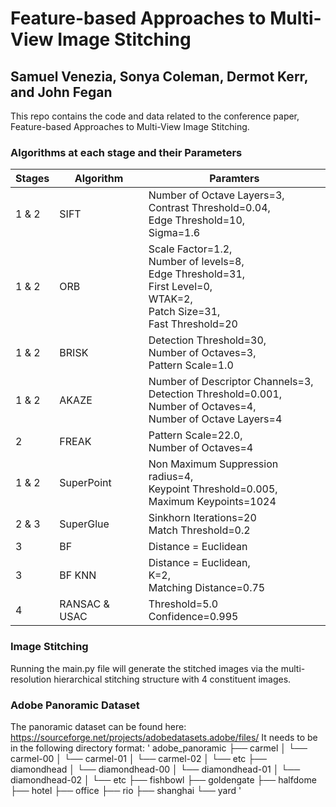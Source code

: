 # Feature-based Approaches to Multi-View Image Stitching
## Samuel Venezia, Sonya Coleman, Dermot Kerr, and John Fegan
This repo contains the code and data related to the conference paper, Feature-based Approaches to Multi-View Image Stitching.


### Algorithms at each stage and their Parameters
| Stages        | Algorithm     | Paramters     |
| ------------- | ------------- | ------------- | 
| 1 & 2          | SIFT  | Number of Octave Layers=3, <br>Contrast Threshold=0.04,<br> Edge Threshold=10, <br>Sigma=1.6 |
| 1 & 2           | ORB  | Scale Factor=1.2,<br> Number of levels=8, <br>Edge Threshold=31,<br> First Level=0, <br>WTAK=2,<br> Patch Size=31, <br>Fast Threshold=20 |
| 1 & 2 | BRISK | Detection Threshold=30, <br>Number of Octaves=3,<br> Pattern Scale=1.0 |
| 1 & 2 | AKAZE | Number of Descriptor Channels=3, <br>Detection Threshold=0.001,<br> Number of Octaves=4, <br>Number of Octave Layers=4|
| 2 | FREAK | Pattern Scale=22.0, <br>Number of Octaves=4 |
| 1 & 2 | SuperPoint | Non Maximum Suppression radius=4, <br>Keypoint Threshold=0.005, <br>Maximum Keypoints=1024 |
| 2 & 3 | SuperGlue | Sinkhorn Iterations=20 <br> Match Threshold=0.2 |
| 3 | BF | Distance = Euclidean |
| 3 | BF KNN | Distance = Euclidean, <br>K=2, <br>Matching Distance=0.75 |
| 4 | RANSAC & USAC | Threshold=5.0 <br> Confidence=0.995 |

### Image Stitching
Running the main.py file will generate the stitched images via the multi-resolution hierarchical stitching structure with 4 constituent images.

### Adobe Panoramic Dataset
The panoramic dataset can be found here: https://sourceforge.net/projects/adobedatasets.adobe/files/
It needs to be in the following directory format:
'
adobe_panoramic
├── carmel
│   └── carmel-00
│   └── carmel-01
│   └── carmel-02
│   └── etc
├── diamondhead
│   └── diamondhead-00
│   └── diamondhead-01
│   └── diamondhead-02
│   └── etc
├── fishbowl
├── goldengate
├── halfdome
├── hotel
├── office
├── rio
├── shanghai
└── yard
'
